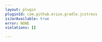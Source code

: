 ```yaml
---
layout: plugin
pluginId: com.github.erizo.gradle.jcstress
isJarAvailable: true
error: NONE
violations: []

---
```

